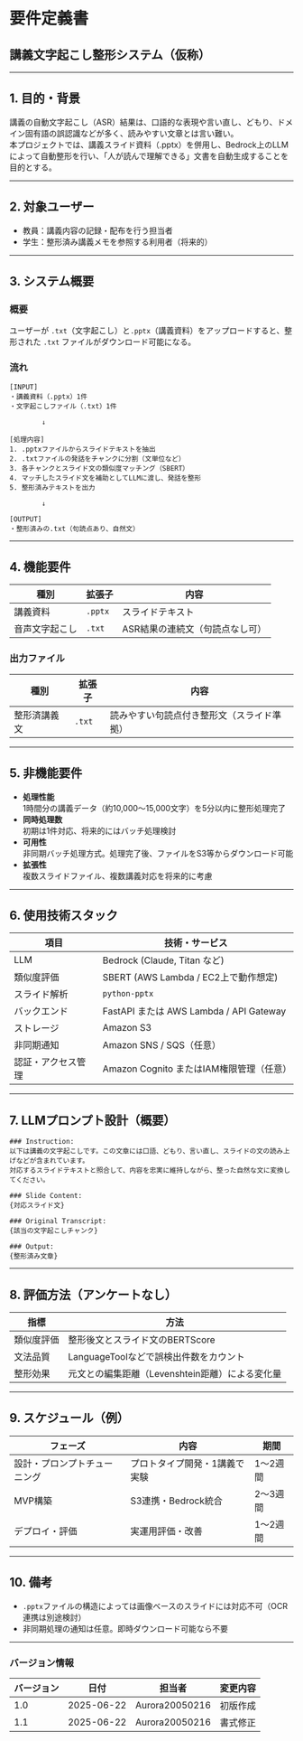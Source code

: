 # 要件定義書  
## 講義文字起こし整形システム（仮称）

---

## 1. 目的・背景

講義の自動文字起こし（ASR）結果は、口語的な表現や言い直し、どもり、ドメイン固有語の誤認識などが多く、読みやすい文章とは言い難い。  
本プロジェクトでは、講義スライド資料（.pptx）を併用し、Bedrock上のLLMによって自動整形を行い、「人が読んで理解できる」文書を自動生成することを目的とする。

---

## 2. 対象ユーザー

- 教員：講義内容の記録・配布を行う担当者
- 学生：整形済み講義メモを参照する利用者（将来的）

---

## 3. システム概要

### 概要  
ユーザーが `.txt`（文字起こし）と`.pptx`（講義資料）をアップロードすると、整形された `.txt` ファイルがダウンロード可能になる。

### 流れ

```plaintext
[INPUT]
・講義資料（.pptx）1件
・文字起こしファイル（.txt）1件

        ↓

[処理内容]
1. .pptxファイルからスライドテキストを抽出
2. .txtファイルの発話をチャンクに分割（文単位など）
3. 各チャンクとスライド文の類似度マッチング（SBERT）
4. マッチしたスライド文を補助としてLLMに渡し、発話を整形
5. 整形済みテキストを出力

        ↓

[OUTPUT]
・整形済みの.txt（句読点あり、自然文）
```

---

## 4. 機能要件

| 種別           | 拡張子 | 内容                              |
|----------------|--------|----------------------------------|
| 講義資料       | `.pptx`| スライドテキスト                 |
| 音声文字起こし | `.txt` | ASR結果の連続文（句読点なし可）  |

### 出力ファイル

| 種別          | 拡張子 | 内容                           |
|---------------|--------|-------------------------------|
| 整形済講義文  | `.txt` | 読みやすい句読点付き整形文（スライド準拠） |

---

## 5. 非機能要件

- **処理性能**  
  1時間分の講義データ（約10,000〜15,000文字）を5分以内に整形処理完了  
- **同時処理数**  
  初期は1件対応、将来的にはバッチ処理検討  
- **可用性**  
  非同期バッチ処理方式。処理完了後、ファイルをS3等からダウンロード可能  
- **拡張性**  
  複数スライドファイル、複数講義対応を将来的に考慮  

---

## 6. 使用技術スタック

| 項目           | 技術・サービス                        |
|----------------|-------------------------------------|
| LLM            | Bedrock (Claude, Titan など)         |
| 類似度評価     | SBERT (AWS Lambda / EC2上で動作想定) |
| スライド解析   | `python-pptx`                       |
| バックエンド   | FastAPI または AWS Lambda / API Gateway |
| ストレージ     | Amazon S3                          |
| 非同期通知     | Amazon SNS / SQS（任意）            |
| 認証・アクセス管理 | Amazon Cognito またはIAM権限管理（任意） |

---

## 7. LLMプロンプト設計（概要）

```plaintext
### Instruction:
以下は講義の文字起こしです。この文章には口語、どもり、言い直し、スライドの文の読み上げなどが含まれています。
対応するスライドテキストと照合して、内容を忠実に維持しながら、整った自然な文に変換してください。

### Slide Content:
{対応スライド文}

### Original Transcript:
{該当の文字起こしチャンク}

### Output:
{整形済み文章}
```

---

## 8. 評価方法（アンケートなし）

| 指標          | 方法                                       |
|---------------|--------------------------------------------|
| 類似度評価    | 整形後文とスライド文のBERTScore             |
| 文法品質      | LanguageToolなどで誤検出件数をカウント       |
| 整形効果      | 元文との編集距離（Levenshtein距離）による変化量 |

---

## 9. スケジュール（例）

| フェーズ               | 内容                               | 期間        |
|------------------------|----------------------------------|-------------|
| 設計・プロンプトチューニング | プロトタイプ開発・1講義で実験       | 1〜2週間    |
| MVP構築                | S3連携・Bedrock統合               | 2〜3週間    |
| デプロイ・評価         | 実運用評価・改善                   | 1〜2週間    |

---

## 10. 備考

- `.pptx`ファイルの構造によっては画像ベースのスライドには対応不可（OCR連携は別途検討）  
- 非同期処理の通知は任意。即時ダウンロード可能なら不要  

---

### バージョン情報

| バージョン | 日付       | 担当者   | 変更内容                      |
|------------|------------|----------|------------------------------|
| 1.0        | 2025-06-22 | Aurora20050216  | 初版作成                     |
| 1.1        | 2025-06-22 | Aurora20050216  | 書式修正                     |